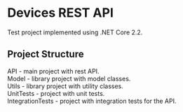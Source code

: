 # Devices REST API

Test project implemented using .NET Core 2.2.

## Project Structure

API - main project with rest API.<br>
Model - library project with model classes.<br>
Utils - library project with utility classes.<br>
UnitTests - project with unit tests.<br>
IntegrationTests - project with integration tests for the API.<br>